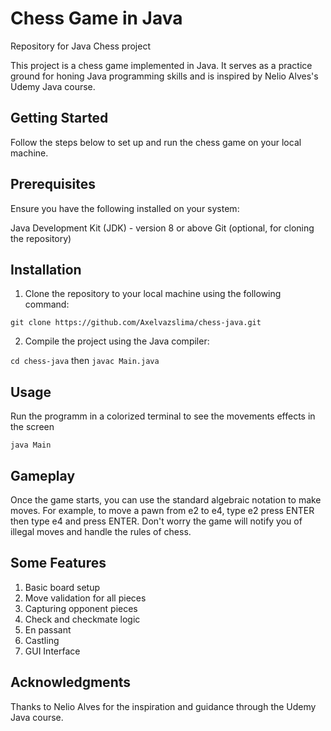 # Chess Game in Java
Repository for Java Chess project

This project is a chess game implemented in Java. It serves as a practice ground for honing Java programming skills and is inspired by Nelio Alves's Udemy Java course.

## Getting Started
Follow the steps below to set up and run the chess game on your local machine.

## Prerequisites
Ensure you have the following installed on your system:

Java Development Kit (JDK) - version 8 or above
Git (optional, for cloning the repository)

## Installation
1. Clone the repository to your local machine using the following command:

`git clone https://github.com/Axelvazslima/chess-java.git`

2. Compile the project using the Java compiler:

`cd chess-java` then `javac Main.java`

## Usage
Run the programm in a colorized terminal to see the movements effects in the screen

`java Main`

## Gameplay
Once the game starts, you can use the standard algebraic notation to make moves. For example, to move a pawn from e2 to e4, type e2 press ENTER then type e4 and press ENTER.
Don't worry the game will notify you of illegal moves and handle the rules of chess.

## Some Features
1. Basic board setup
2. Move validation for all pieces
3. Capturing opponent pieces
4. Check and checkmate logic
5. En passant
6. Castling
7. GUI Interface

## Acknowledgments
Thanks to Nelio Alves for the inspiration and guidance through the Udemy Java course.
